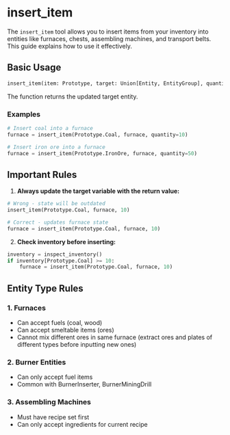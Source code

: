 # insert_item

The `insert_item` tool allows you to insert items from your inventory into entities like furnaces, chests, assembling machines, and transport belts. This guide explains how to use it effectively.

## Basic Usage

```python
insert_item(item: Prototype, target: Union[Entity, EntityGroup], quantity: int = 5) -> Entity
```

The function returns the updated target entity.

### Examples

```python
# Insert coal into a furnace
furnace = insert_item(Prototype.Coal, furnace, quantity=10)

# Insert iron ore into a furnace
furnace = insert_item(Prototype.IronOre, furnace, quantity=50)
```

## Important Rules

1. **Always update the target variable with the return value:**
```python
# Wrong - state will be outdated
insert_item(Prototype.Coal, furnace, 10)

# Correct - updates furnace state
furnace = insert_item(Prototype.Coal, furnace, 10)
```

2. **Check inventory before inserting:**
```python
inventory = inspect_inventory()
if inventory[Prototype.Coal] >= 10:
    furnace = insert_item(Prototype.Coal, furnace, 10)
```

## Entity Type Rules

### 1. Furnaces
- Can accept fuels (coal, wood)
- Can accept smeltable items (ores)
- Cannot mix different ores in same furnace (extract ores and plates of different types before inputting new ones)

### 2. Burner Entities
- Can only accept fuel items
- Common with BurnerInserter, BurnerMiningDrill

### 3. Assembling Machines
- Must have recipe set first
- Can only accept ingredients for current recipe
